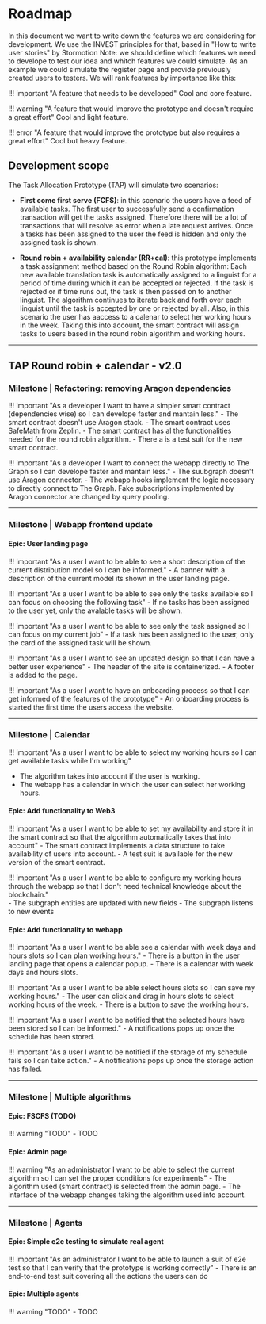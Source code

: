 # Roadmap
In this document we want to write down the features we are considering for development. We use the INVEST principles for that, based in "How to write user stories" by Stormotion
Note: we should define which features we need to develope to test our idea and whitch features we could simulate. As an example we could simulate the register page and provide previously created users to testers. We will rank features by importance like this:

!!! important "A feature that needs to be developed" 
    Cool and core feature.

!!! warning "A feature that would improve the prototype and doesn't require a great effort" 
    Cool and light feature.

!!! error "A feature that would improve the prototype but also requires a great effort" 
    Cool but heavy feature.

## Development scope
The Task Allocation Prototype (TAP) will simulate two scenarios:

- **First come first serve (FCFS)**: in this scenario the users have a feed of available tasks. The first user to successfully send a confirmation transaction will get the tasks assigned. Therefore there will be a lot of transactions that will resolve as error when a late request arrives. Once a tasks has been assigned to the user the feed is hidden and only the assigned task is shown.

- **Round robin + availability calendar (RR+cal)**:  this prototype implements a task assignment method based on the Round Robin algorithm: Each new available translation task is automatically assigned to a linguist for a period of time during which it can be accepted or rejected. If the task is rejected or if time runs out, the task is then passed on to another linguist. The algorithm continues to iterate back and forth over each linguist until the task is accepted by one or rejected by all. Also, in this scenario the user has aaccess to a calenar to select her  working hours in the week. Taking this into account, the smart contract will assign tasks to users based in the round robin algorithm and working hours.


---

## **TAP Round robin + calendar** - v2.0

### Milestone | **Refactoring: removing Aragon dependencies**

!!! important "As a developer I want to have a simpler smart contract (dependencies wise) so I can develope faster and mantain less." 
    - The smart contract doesn't use Aragon stack. 
    - The smart contract uses SafeMath from Zeplin. 
    - The smart contract has al the functionalities needed for the round robin algorithm.
    - There a is a test suit for the new smart contract.

!!! important "As a developer I want to connect the webapp directly to The Graph so I can develope faster and mantain less." 
    - The suubgraph doesn't use Aragon connector. 
    - The webapp hooks implement the logic necessary to directly connect to The Graph. Fake subscriptions implemented by Aragon connector are changed by query pooling.

---

### Milestone | **Webapp frontend update**


#### Epic: User landing page

!!! important "As a user I want to be able to see a short description of the current distribution model so I can be informed." 
    - A banner with a description of the current model its shown in the user landing page. 

!!! important "As a user I want to be able to see only the tasks available so I can focus on choosing the following task" 
    - If no tasks has been assigned to the user yet, only the avalable tasks will be shown. 

!!! important "As a user I want to be able to see only the task assigned so I can focus on my current job" 
    - If a task has been assigned to the user, only the card of the assigned task will be shown. 

!!! important "As a user I want to see an updated design so that I can have a better user experience"
    - The header of the site is containerized.
    - A footer is added to the page.

!!! important "As a user I want to have an onboarding process so that I can get informed of the features of the prototype"
    - An onboarding process is started the first time the users access the website.


---

### Milestone | **Calendar**

!!! important "As a user I want to be able to select my working hours so I can get available tasks while I'm working"
- The algorithm takes into account if the user is working.
- The webapp has a calendar in which the user can select her working hours. 

#### Epic: Add functionality to Web3

!!! important "As a user I want to be able to set my availability and store it in the smart contract so that the algorithm automatically takes that into account" 
    - The smart contract implements a data structure to take availability of users into account.
    - A test suit is available for the new version of the smart contract.

!!! important "As a user I want to be able to configure my working hours through the webapp so that I don't need technical knowledge about the blockchain."    
    - The subgraph entities are updated with new fields
    - The subgraph listens to new events

#### Epic: Add functionality to webapp

!!! important "As a user I want to be able see a calendar with week days and hours slots so I can plan working hours." 
    - There is a button in the user landing page that opens a calendar popup. 
    - There is a calendar with week days and hours slots.

!!! important "As a user I want to be able select hours slots so I can save my working hours." 
    - The user can click and drag in hours slots to select working hours of the week.
    - There is a button to save the working hours.

!!! important "As a user I want to be notified that the selected hours have been stored so I can be informed." 
    - A notifications pops up once the schedule has been stored.

!!! important "As a user I want to be notified if the storage of my schedule fails so I can take action." 
    - A notifications pops up once the storage action has failed.


---

### Milestone | **Multiple algorithms**


#### Epic: FSCFS (TODO)
!!! warning "TODO" 
    - TODO

#### Epic: Admin page

!!! warning "As an administrator I want to be able to select the current algorithm so I can set the proper conditions for experiments"
    - The algorithm used (smart contract) is selected from the admin page.
    - The interface of the webapp changes taking the algorithm used into account.

---

### Milestone | **Agents**


#### Epic: Simple e2e testing to simulate real agent
!!! important "As an administrator I want to be able to launch a suit of e2e test so that I can verify that the prototype is working correctly" 
    - There is an end-to-end test suit covering all the actions the users can do

#### Epic: Multiple agents
!!! warning "TODO" 
    - TODO
